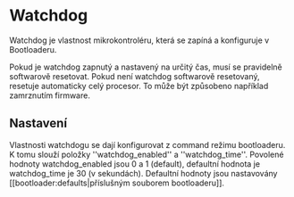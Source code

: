 # Watchdog

Watchdog je vlastnost mikrokontroléru, která se zapíná a konfiguruje v Bootloaderu.

Pokud je watchdog zapnutý a nastavený na určitý čas, musí se pravidelně softwarově resetovat. Pokud není watchdog softwarově resetovaný, resetuje automaticky celý procesor. To může být způsobeno například zamrznutím firmware.

## Nastavení

Vlastnosti watchdogu se dají konfigurovat z command režimu bootloaderu. K tomu slouží položky ''watchdog\_enabled'' a ''watchdog\_time''. Povolené hodnoty watchdog\_enabled jsou 0 a 1 \(default\), defaultní hodnota je watchdog\_time je 30 \(v sekundách\). Defaultní hodnoty jsou nastavovány \[\[bootloader:defaults\|příslušným souborem bootloaderu\]\].

